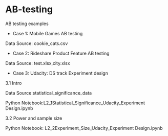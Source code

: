 # AB-testing
AB testing examples

* Case 1: Mobile Games AB testing

Data Source: cookie_cats.csv



* Case 2: Rideshare Product Feature AB testing

Data Source: test.xlsx,city.xlsx



* Case 3: Udacity: DS track Experiment design 

3.1 Intro

Data Source:statistical_significance_data

Python Notebook:L2_1Statistical_Significance_Udacity_Experiment Design.ipynb

3.2 Power and sample size

Python Notebook: L2_2Experiment_Size_Udacity_Experiment Design.ipynb
